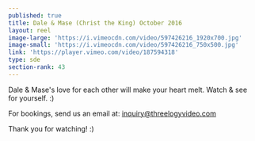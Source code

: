 ```yaml
---
published: true
title: Dale & Mase (Christ the King) October 2016
layout: reel
image-large: 'https://i.vimeocdn.com/video/597426216_1920x700.jpg'
image-small: 'https://i.vimeocdn.com/video/597426216_750x500.jpg'
link: 'https://player.vimeo.com/video/187594318'
type: sde
section-rank: 43
---
```

Dale & Mase's love for each other will make your heart melt. Watch & see for yourself. :)

For bookings, send us an email at: inquiry@threelogyvideo.com

Thank you for watching! :)
